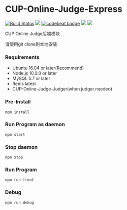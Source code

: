 # CUP-Online-Judge-Express
[![Build Status](https://travis-ci.com/CUP-ACM-Programming-Club/CUP-Online-Judge-Express.svg?branch=master)](https://travis-ci.com/CUP-ACM-Programming-Club/CUP-Online-Judge-Express)
[![](https://img.shields.io/github/license/CUP-ACM-Programming-Club/CUP-Online-Judge-Express.svg)](https://github.com/CUP-ACM-Programming-Club/CUP-Online-Judge-Express/blob/master/LICENSE)
[![codebeat badge](https://codebeat.co/badges/bf69c0eb-2bdf-4fbe-a6f0-2bf2a98a597a)](https://codebeat.co/projects/github-com-cup-acm-programming-club-cup-online-judge-express-master-7e8760db-7670-4c22-9862-1262dddcb4ec)
[![](https://img.shields.io/badge/platform-Linux-red.svg)]()
![](https://img.shields.io/badge/language-JavaScript-orange.svg)

CUP Online Judge后端模块

请使用git clone到本地安装

### Requirements
* Ubuntu 16.04 or later(Recommend)
* Node.js 10.0.0 or later
* MySQL 5.7 or later
* Redis latest
* CUP-Online-Judge-Judger(when judger needed)

### Pre-Install
``npm install``

### Run Program as daemon
``npm start``

### Stop daemon
``npm stop``

### Run Program
``npm run front``

### Debug
``npm run debug``

